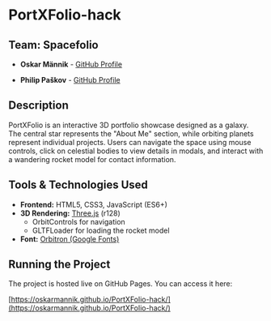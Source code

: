 # PortXFolio-hack

## Team: Spacefolio

*   **Oskar Männik** - [GitHub Profile](https://github.com/OskarMannik) 

*   **Philip Paškov** - [GitHub Profile](https://github.com/philip120) 

## Description

PortXFolio is an interactive 3D portfolio showcase designed as a galaxy. The central star represents the "About Me" section, while orbiting planets represent individual projects. Users can navigate the space using mouse controls, click on celestial bodies to view details in modals, and interact with a wandering rocket model for contact information.

## Tools & Technologies Used

*   **Frontend:** HTML5, CSS3, JavaScript (ES6+)
*   **3D Rendering:** [Three.js](https://threejs.org/) (r128)
    *   OrbitControls for navigation
    *   GLTFLoader for loading the rocket model
*   **Font:** [Orbitron (Google Fonts)](https://fonts.google.com/specimen/Orbitron)

## Running the Project

The project is hosted live on GitHub Pages. You can access it here:

[https://oskarmannik.github.io/PortXFolio-hack/](https://oskarmannik.github.io/PortXFolio-hack/)

<!--
1.  **Clone or Download:** Get a local copy of the repository.
2.  **Open `index.html`:** Simply open the `index.html` file in your web browser (preferably a modern one like Chrome, Firefox, Edge, or Safari).

No build process or local server is strictly required for basic functionality, as it's a static frontend project. 
--> 